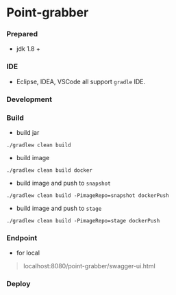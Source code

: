 # Point-grabber


### Prepared 

* jdk 1.8 +

### IDE

* Eclipse, IDEA, VSCode all support `gradle` IDE.

### Development


### Build

* build jar 

```
./gradlew clean build
```

* build image

```
./gradlew clean build docker
```

* build image and push to `snapshot`

```
./gradlew clean build -PimageRepo=snapshot dockerPush
```


* build image and push to `stage`

```
./gradlew clean build -PimageRepo=stage dockerPush
```

### Endpoint

* for local

> localhost:8080/point-grabber/swagger-ui.html


### Deploy
